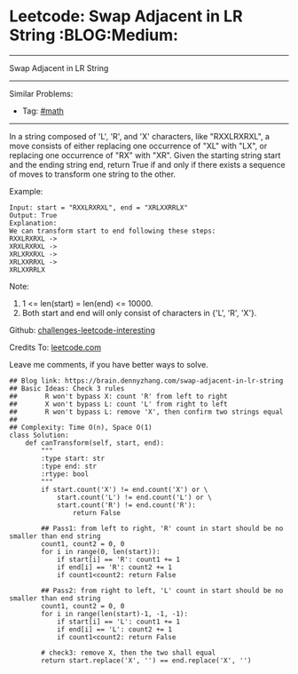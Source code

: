 # Leetcode: Swap Adjacent in LR String     :BLOG:Medium:


---

Swap Adjacent in LR String  

---

Similar Problems:  
-   Tag: [#math](https://brain.dennyzhang.com/tag/math)

---

In a string composed of 'L', 'R', and 'X' characters, like "RXXLRXRXL", a move consists of either replacing one occurrence of "XL" with "LX", or replacing one occurrence of "RX" with "XR". Given the starting string start and the ending string end, return True if and only if there exists a sequence of moves to transform one string to the other.  

Example:  

    Input: start = "RXXLRXRXL", end = "XRLXXRRLX"
    Output: True
    Explanation:
    We can transform start to end following these steps:
    RXXLRXRXL ->
    XRXLRXRXL ->
    XRLXRXRXL ->
    XRLXXRRXL ->
    XRLXXRRLX

Note:  

1.  1 <= len(start) = len(end) <= 10000.
2.  Both start and end will only consist of characters in {'L', 'R', 'X'}.

Github: [challenges-leetcode-interesting](https://github.com/DennyZhang/challenges-leetcode-interesting/tree/master/swap-adjacent-in-lr-string)  

Credits To: [leetcode.com](https://leetcode.com/problems/swap-adjacent-in-lr-string/description/)  

Leave me comments, if you have better ways to solve.  

    ## Blog link: https://brain.dennyzhang.com/swap-adjacent-in-lr-string
    ## Basic Ideas: Check 3 rules
    ##       R won't bypass X: count 'R' from left to right
    ##       X won't bypass L: count 'L' from right to left 
    ##       R won't bypass L: remove 'X', then confirm two strings equal
    ##
    ## Complexity: Time O(n), Space O(1)
    class Solution:
        def canTransform(self, start, end):
            """
            :type start: str
            :type end: str
            :rtype: bool
            """
            if start.count('X') != end.count('X') or \
                start.count('L') != end.count('L') or \
                start.count('R') != end.count('R'):
                    return False
    
            ## Pass1: from left to right, 'R' count in start should be no smaller than end string
            count1, count2 = 0, 0
            for i in range(0, len(start)):
                if start[i] == 'R': count1 += 1
                if end[i] == 'R': count2 += 1
                if count1<count2: return False
    
            ## Pass2: from right to left, 'L' count in start should be no smaller than end string
            count1, count2 = 0, 0
            for i in range(len(start)-1, -1, -1):
                if start[i] == 'L': count1 += 1
                if end[i] == 'L': count2 += 1
                if count1<count2: return False
    
            # check3: remove X, then the two shall equal
            return start.replace('X', '') == end.replace('X', '')